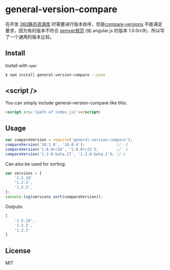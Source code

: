 # general-version-compare

在开发 [360静态资源库](https://cdn.baomitu.com) 时需要进行版本排序，但是[compare-versions](https://github.com/omichelsen/compare-versions) 不能满足要求，因为有的版本不符合 [semver规范](http://semver.org/#spec-item-9) (如 angular.js 的版本 1.0.0rc9)，所以写了一个通用的版本比较。

## Install

Install with `npm`:

```bash
$ npm install general-version-compare --save
```


## &lt;script />

You can simply include general-version-compare like this:
```html
<script src='[path of index.js]'></script>
```

## Usage

```javascript
var compareVersion = require('general-version-compare');
compareVersion('10.1.8', '10.0.4');              // -1
compareVersion('1.0.0rc10', '1.0.0rc12');        //  1
compareVersion('1.3.0-beta.17', '1.3.0-beta.1'); //-1

```

Can also be used for sorting:

```javascript
var versions = [
    '1.5.19'
    '1.2.3',
    '1.5.5',
];
console.log(versions.sort(compareVersion));
```

Outputs:

```javascript
[
    '1.5.19',
    '1.5.5',
    '1.2.3'
]
```

## License

MIT
